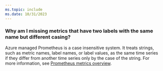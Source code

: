 ```yaml
---
ms.topic: include
ms.date: 10/31/2023
---
```


### Why am I missing metrics that have two labels with the same name but different casing?

Azure managed Prometheus is a case insensitive system. It treats strings, such as metric names, label names, or label values, as the same time series if they differ from another time series only by the case of the string. For more information, see [Prometheus metrics overview](../prometheus-metrics-overview.md#case-sensitivity).
